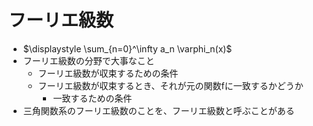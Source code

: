 # フーリエ級数

- $\displaystyle \sum_{n=0}^\infty a_n \varphi_n(x)$
- フーリエ級数の分野で大事なこと
  - フーリエ級数が収束するための条件
  - フーリエ級数が収束するとき、それが元の関数fに一致するかどうか
    - 一致するための条件
- 三角関数系のフーリエ級数のことを、フーリエ級数と呼ぶことがある

